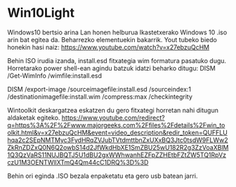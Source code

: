 # Win10Light
Windows10 bertsio arina
Lan honen helburua Ikastetxerako Windows 10 .iso arin bat egitea da. Beharrezko elementuekin bakarrik.
Yout tubeko biedo honekin hasi naiz:
https://www.youtube.com/watch?v=x27ebzuQcHM

Behin ISO irudia izanda, install.esd fitxategia wim formatura pasatuko dugu.
Horretarako power shell-ean agindu batzuk idatzi beharko ditugu:
DISM /Get-WimInfo /wimfile:install.esd

DISM /export-image /sourceimagefile:install.esd /sourceindex:1 /destinationimagefile:install.wim /compress:max /checkintegrity

Wintoolkit deskargatzea eskatzen du gero fitxategi horretan nahi ditugun aldaketak egiteko. 
https://www.youtube.com/redirect?q=https%3A%2F%2Fwww.majorgeeks.com%2Ffiles%2Fdetails%2Fwin_toolkit.html&v=x27ebzuQcHM&event=video_description&redir_token=QUFFLUhqa2c2SEpNMTMyc3FydHRqZVJubTVtdmttbnZxUXxBQ3Jtc0tsdW9FLWw2ZkRnZDZxQ0N6Q2owbS14d2JfWkdHbXE1SmZBU25wU182R2g3ZzVoaXBlM1Q3QzVaRS11NUJBQTJ5U1dBU2gxWWhwanhEZFpZZHEtbFZtZW5TQ1RpVzczU1M3OENTWllXTmQ4Qm44cC1DRQ%3D%3D

Behin ori eginda .ISO bezala enpaketatu eta gero usb batean jarri.


